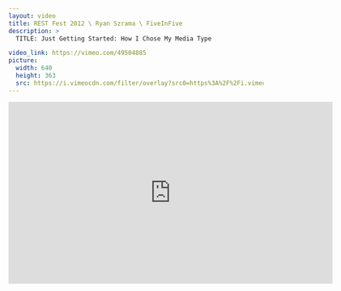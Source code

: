 ```yaml
---
layout: video
title: REST Fest 2012 \ Ryan Szrama \ FiveInFive
description: >
  TITLE: Just Getting Started: How I Chose My Media Type

video_link: https://vimeo.com/49504885
picture:
  width: 640
  height: 363
  src: https://i.vimeocdn.com/filter/overlay?src0=https%3A%2F%2Fi.vimeocdn.com%2Fvideo%2F341586266_640x363.jpg&src1=http%3A%2F%2Ff.vimeocdn.com%2Fp%2Fimages%2Fcrawler_play.png
---
```

<iframe src="https://player.vimeo.com/video/49504885?title=0&byline=0&portrait=0&badge=0&autopause=0&player_id=0" width="640" height="360" frameborder="0" title="REST Fest 2012 \ Ryan Szrama \ FiveInFive" webkitallowfullscreen mozallowfullscreen allowfullscreen></iframe>